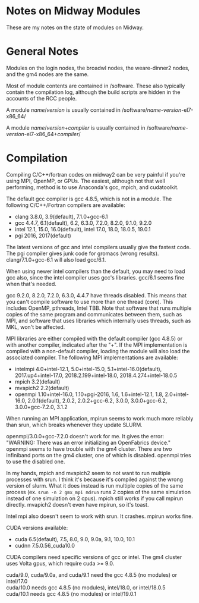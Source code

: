 # Notes on Midway Modules
These are my notes on the state of modules on Midway.

General Notes
=============

Modules on the login nodes, the broadwl nodes, the weare-dinner2 nodes, and the gm4 nodes are the same.

Most of module contents are contained in /software. These also typically contain the compilation log, although the build scripts are hidden in the accounts of the RCC people.

A module _name_/_version_ is usually contained in /software/_name_\-_version_\-el7-x86\_64/

A module _name_/_version_+_compiler_ is usually contained in /software/_name_\-_version_\-el7-x86\_64+_compiler_/

Compilation
===========

Compiling C/C++/fortran codes on midway2 can be very painful if you're using MPI, OpenMP, or GPUs. The easiest, although not that well performing, method is to use Anaconda's gcc, mpich, and cudatoolkit.

The default gcc compiler is gcc 4.8.5, which is not in a module. The following C/C++/Fortran compilers are available:

*   clang 3.8.0, 3.9(default), 7.1.0+gcc-6.1
*   gcc 4.4.7, 6.1(default), 6.2, 6.3.0, 7.2.0, 8.2.0, 9.1.0, 9.2.0
*   intel 12.1, 15.0, 16.0(default), intel 17.0, 18.0, 18.0.5, 19.0.1
*   pgi 2016, 2017(default)

The latest versions of gcc and intel compilers usually give the fastest code. The pgi compiler gives junk code for gromacs (wrong results). clang/7.1.0+gcc-6.1 will also load gcc/6.1.

When using newer intel compilers than the default, you may need to load gcc also, since the intel compiler uses gcc's libraries. gcc/6.1 seems fine when that's needed.

gcc 9.2.0, 8.2.0, 7.2.0, 6.3.0, 4.4.7 have threads disabled. This means that you can't compile software to use more than one thread (core). This includes OpenMP, pthreads, Intel TBB. Note that software that runs multiple copies of the same program and communicates between them, such as MPI, and software that uses libraries which internally uses threads, such as MKL, won't be affected.

MPI libraries are either compiled with the default compiler (gcc 4.8.5) or with another compiler, indicated after the "+". If the MPI implementation is compiled with a non-default compiler, loading the module will also load the associated compiler. The following MPI implementations are available:

*   intelmpi 4.0+intel-12.1, 5.0+intel-15.0, 5.1+intel-16.0(default), 2017.up4+intel-17.0, 2018.2.199+intel-18.0, 2018.4.274+intel-18.0.5
*   mpich 3.2(default)
*   mvapich2 2.2(default)
*   openmpi 1.10+intel-16.0, 1.10+pgi-2016, 1.6, 1.6+intel-12.1, 1.8, 2.0+intel-16.0, 2.0.1(default), 2.0.2, 2.0.2+gcc-6.2, 3.0.0, 3.0.0+gcc-6.2, 3.0.0+gcc-7.2.0, 3.1.2

When running an MPI application, mpirun seems to work much more reliably than srun, which breaks whenever they update SLURM.

openmpi/3.0.0+gcc-7.2.0 doesn't work for me. It gives the error: "WARNING: There was an error initializing an OpenFabrics device."  
openmpi seems to have trouble with the gm4 cluster. There are two infiniband ports on the gm4 cluster, one of which is disabled. openmpi tries to use the disabled one.

In my hands, mpich and mvapich2 seem to not want to run multiple processes with srun. I think it's because it's compiled against the wrong version of slurm. What it does instead is run multiple copies of the same process (ex. `srun -n 2 gmx_mpi mdrun` runs 2 copies of the same simulation instead of one simulation on 2 cpus). mpich still works if you call mpirun directly. mvapich2 doesn't even have mpirun, so it's toast.

Intel mpi also doesn't seem to work with srun. It crashes. mpirun works fine.

CUDA versions available:

*   cuda 6.5(default), 7.5, 8.0, 9.0, 9.0a, 9.1, 10.0, 10.1
*   cudnn 7.5.0.56\_cuda10.0

CUDA compilers need specific versions of gcc or intel. The gm4 cluster uses Volta gpus, which require cuda >= 9.0.

cuda/9.0, cuda/9.0a, and cuda/9.1 need the gcc 4.8.5 (no modules) or intel/17.0  
cuda/10.0 needs gcc 4.8.5 (no modules), intel/18.0, or intel/18.0.5  
cuda/10.1 needs gcc 4.8.5 (no modules) or intel/19.0.1
